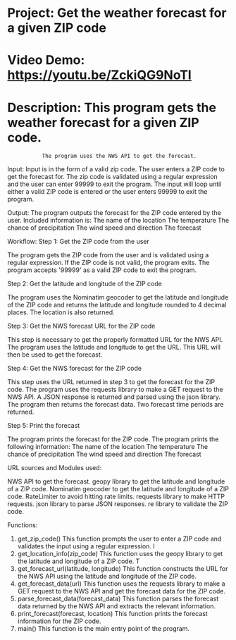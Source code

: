 # Project: Get the weather forecast for a given ZIP code
# Video Demo:  https://youtu.be/ZckiQG9NoTI
# Description: This program gets the weather forecast for a given ZIP code. 
               The program uses the NWS API to get the forecast.

Input:
Input is in the form of a valid zip code. The user enters a ZIP code to get the forecast for. 
The zip code is validated using a regular expression and the user can enter 99999 to exit the program.
The input will loop until either a valid ZIP code is entered or the user enters 99999 to exit the program.

Output:
The program outputs the forecast for the ZIP code entered by the user. Included information is:
    The name of the location
    The temperature
    The chance of precipitation
    The wind speed and direction
    The forecast

Workflow:
Step 1: Get the ZIP code from the user

The program gets the ZIP code from the user and is validated using a regular expression. If the ZIP code is not valid, the program exits.
The program accepts '99999' as a valid ZIP code to exit the program.

Step 2: Get the latitude and longitude of the ZIP code

The program uses the Nominatim geocoder to get the latitude and longitude of the ZIP code and returns the latitude and longitude rounded to 4 decimal places.
The location is also returned.

Step 3: Get the NWS forecast URL for the ZIP code

This step is necessary to get the properly formatted URL for the NWS API. The program uses the latitude and longitude to get the URL.
This URL will then be used to get the forecast.

Step 4: Get the NWS forecast for the ZIP code

This step uses the URL returned in step 3 to get the forecast for the ZIP code. The program uses the requests library to make a GET request to the NWS API.
A JSON response is returned and parsed using the json library. The program then returns the forecast data.
Two forecast time periods are returned.

Step 5: Print the forecast

The program prints the forecast for the ZIP code. The program prints the following information:
    The name of the location
    The temperature
    The chance of precipitation
    The wind speed and direction
    The forecast

URL sources and Modules used:

NWS API to get the forecast.
geopy library to get the latitude and longitude of a ZIP code.
Nominatim geocoder to get the latitude and longitude of a ZIP code.
RateLimiter to avoid hitting rate limits.
requests library to make HTTP requests.
json library to parse JSON responses.
re library to validate the ZIP code.

Functions:

1. get_zip_code()
   This function prompts the user to enter a ZIP code and validates the input using a regular expression. I
2. get_location_info(zip_code)
   This function uses the geopy library to get the latitude and longitude of a ZIP code. T
3. get_forecast_url(latitude, longitude)
   This function constructs the URL for the NWS API using the latitude and longitude of the ZIP code. 
4. get_forecast_data(url)
   This function uses the requests library to make a GET request to the NWS API and get the forecast data for the ZIP code.
5. parse_forecast_data(forecast_data)
   This function parses the forecast data returned by the NWS API and extracts the relevant information. 
6. print_forecast(forecast, location)
   This function prints the forecast information for the ZIP code. 
7. main()
   This function is the main entry point of the program. 
